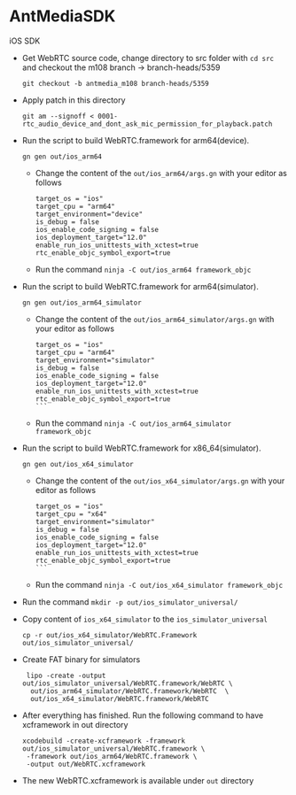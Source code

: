 # AntMediaSDK
iOS SDK 

* Get WebRTC source code, change directory to src folder with `cd src` and checkout the m108 branch -> branch-heads/5359
  ```
  git checkout -b antmedia_m108 branch-heads/5359
  ```

* Apply patch in this directory
  ```
  git am --signoff < 0001-rtc_audio_device_and_dont_ask_mic_permission_for_playback.patch
  ```

* Run the script to build WebRTC.framework for arm64(device).
  ```
  gn gen out/ios_arm64
  ```
  * Change the content of the `out/ios_arm64/args.gn` with your editor as follows
    ```
    target_os = "ios"
    target_cpu = "arm64" 
    target_environment="device"
    is_debug = false
    ios_enable_code_signing = false
    ios_deployment_target="12.0"
    enable_run_ios_unittests_with_xctest=true
    rtc_enable_objc_symbol_export=true 
    ```
  * Run the command `ninja -C out/ios_arm64 framework_objc`   

* Run the script to build WebRTC.framework for arm64(simulator).
  ```
  gn gen out/ios_arm64_simulator
  ```
  * Change the content of the `out/ios_arm64_simulator/args.gn` with your editor as follows
    ````
    target_os = "ios"
    target_cpu = "arm64" 
    target_environment="simulator"
    is_debug = false
    ios_enable_code_signing = false
    ios_deployment_target="12.0"
    enable_run_ios_unittests_with_xctest=true
    rtc_enable_objc_symbol_export=true 
    ```
  * Run the command `ninja -C out/ios_arm64_simulator framework_objc`   

* Run the script to build WebRTC.framework for x86_64(simulator).
  ```
  gn gen out/ios_x64_simulator
  ```
  * Change the content of the `out/ios_x64_simulator/args.gn`  with your editor as follows
    ````
    target_os = "ios"
    target_cpu = "x64" 
    target_environment="simulator"
    is_debug = false
    ios_enable_code_signing = false
    ios_deployment_target="12.0"
    enable_run_ios_unittests_with_xctest=true
    rtc_enable_objc_symbol_export=true 
    ```
  * Run the command `ninja -C out/ios_x64_simulator framework_objc`   

* Run the command `mkdir -p out/ios_simulator_universal/`

* Copy content of `ios_x64_simulator` to the `ios_simulator_universal`
  ```
  cp -r out/ios_x64_simulator/WebRTC.Framework out/ios_simulator_universal/
  ```

* Create FAT binary for simulators
  ```
   lipo -create -output out/ios_simulator_universal/WebRTC.framework/WebRTC \
    out/ios_arm64_simulator/WebRTC.framework/WebRTC  \
    out/ios_x64_simulator/WebRTC.framework/WebRTC 
  ```

* After everything has finished. Run the following command to have xcframework in out directory

  ```   
  xcodebuild -create-xcframework -framework out/ios_simulator_universal/WebRTC.framework \
   -framework out/ios_arm64/WebRTC.framework \
   -output out/WebRTC.xcframework
  ```

* The new WebRTC.xcframework is available under `out` directory
